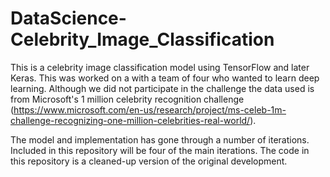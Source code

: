# DataScience-Celebrity_Image_Classification

This is a celebrity image classification model using TensorFlow and later Keras. 
This was worked on a with a team of four who wanted to learn deep learning. 
Although we did not participate in the challenge the data used is from 
Microsoft's 1 million celebrity recognition challenge 
(https://www.microsoft.com/en-us/research/project/ms-celeb-1m-challenge-recognizing-one-million-celebrities-real-world/).

The model and implementation has gone through a number of iterations. 
Included in this repository will be four of the main iterations.
The code in this repository is a cleaned-up version of the original development.

